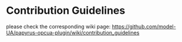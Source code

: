 # Contribution Guidelines

please check the corresponding wiki page: https://github.com/model-UA/papyrus-opcua-plugin/wiki/contribution_guidelines  
